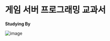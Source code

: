 # 게임 서버 프로그래밍 교과서

**Studying By**

![image](https://user-images.githubusercontent.com/37787879/77743680-c6ed5980-705b-11ea-92fb-bcbe0e232041.png)